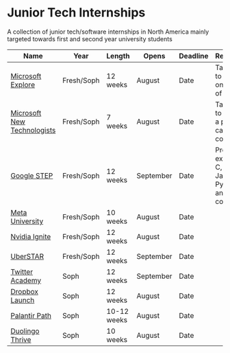 # Junior Tech Internships
A collection of junior tech/software internships in North America mainly targeted towards first and second year university students 

| Name  | Year | Length | Opens | Deadline | Requirements |
|---|----|------|--------|--------|------|
| <a href="https://careers.microsoft.com/students/us/en/usexploremicrosoftprogram">Microsoft Explore</a> | Fresh/Soph | 12 weeks | August | Date | Taken an Intro to CS course; one semester of calculus |
| <a href="https://newtechnologists.com/">Microsoft New Technologists</a> | Fresh/Soph | 7 weeks | August | Date | Taken an Intro to CS course; a pre-calculus course |
| <a href="https://buildyourfuture.withgoogle.com/programs/step">Google STEP</a> | Fresh/Soph | 12 weeks | September | Date | Programming experience in C, C++, Java, JavaScript or Python; taken an Intro to CS course |
| <a href="https://www.metacareers.com/careerprograms/pathways/metauniversity">Meta University</a> | Fresh/Soph | 10 weeks | August | Date | |
| <a href="https://www.nvidia.com/en-us/about-nvidia/careers/university-recruiting/">Nvidia Ignite</a> | Fresh/Soph | 12 weeks | August | Date | |
| <a href="https://www.uber.com/us/en/careers/teams/university/">UberSTAR</a> | Fresh/Soph | 12 weeks | September | Date | |
| <a href="https://careers.twitter.com/en/early-career.html">Twitter Academy</a> | Soph | 12 weeks | September | Date | |
| <a href="https://www.dropbox.com/jobs/teams/emerging-talent">Dropbox Launch</a> | Soph | 12 weeks | August | Date | |
| <a href="https://www.palantir.com/careers/students/path/">Palantir Path</a> | Soph | 10-12 weeks | August | Date | |
| <a href="https://careers.duolingo.com/students">Duolingo Thrive</a> | Soph | 10 weeks | August | Date | |
